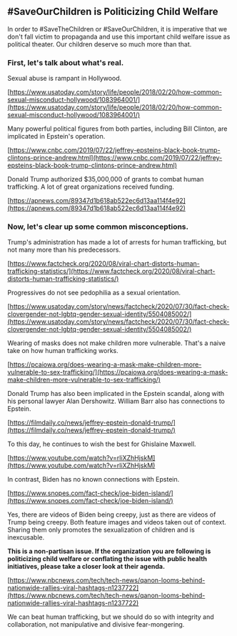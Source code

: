 ## #SaveOurChildren is Politicizing Child Welfare

In order to #SaveTheChildren or #SaveOurChildren, it is imperative that we don't fall victim to propaganda and use this important child welfare issue as political theater. Our children deserve so much more than that.

### First, let's talk about what's real.

Sexual abuse is rampant in Hollywood.

[https://www.usatoday.com/story/life/people/2018/02/20/how-common-sexual-misconduct-hollywood/1083964001/](https://www.usatoday.com/story/life/people/2018/02/20/how-common-sexual-misconduct-hollywood/1083964001/)

Many powerful political figures from both parties, including Bill Clinton, are implicated in Epstein's operation.

[https://www.cnbc.com/2019/07/22/jeffrey-epsteins-black-book-trump-clintons-prince-andrew.html](https://www.cnbc.com/2019/07/22/jeffrey-epsteins-black-book-trump-clintons-prince-andrew.html)

Donald Trump authorized $35,000,000 of grants to combat human trafficking. A lot of great organizations received funding.

[https://apnews.com/89347d1b618ab522ec6d13aa114f4e92](https://apnews.com/89347d1b618ab522ec6d13aa114f4e92)

### Now, let's clear up some common misconceptions.

Trump's administration has made a lot of arrests for human trafficking, but not many more than his predecessors.

[https://www.factcheck.org/2020/08/viral-chart-distorts-human-trafficking-statistics/](https://www.factcheck.org/2020/08/viral-chart-distorts-human-trafficking-statistics/)

Progressives do not see pedophilia as a sexual orientation.

[https://www.usatoday.com/story/news/factcheck/2020/07/30/fact-check-clovergender-not-lgbtq-gender-sexual-identity/5504085002/](https://www.usatoday.com/story/news/factcheck/2020/07/30/fact-check-clovergender-not-lgbtq-gender-sexual-identity/5504085002/)

Wearing of masks does not make children more vulnerable. That's a naive take on how human trafficking works.

[https://pcaiowa.org/does-wearing-a-mask-make-children-more-vulnerable-to-sex-trafficking/](https://pcaiowa.org/does-wearing-a-mask-make-children-more-vulnerable-to-sex-trafficking/)

Donald Trump has also been implicated in the Epstein scandal, along with his personal lawyer Alan Dershowitz. William Barr also has connections to Epstein.

[https://filmdaily.co/news/jeffrey-epstein-donald-trump/](https://filmdaily.co/news/jeffrey-epstein-donald-trump/)

To this day, he continues to wish the best for Ghislaine Maxwell.

[https://www.youtube.com/watch?v=rliXZhHjskM](https://www.youtube.com/watch?v=rliXZhHjskM)

In contrast, Biden has no known connections with Epstein.

[https://www.snopes.com/fact-check/joe-biden-island/](https://www.snopes.com/fact-check/joe-biden-island/)

Yes, there are videos of Biden being creepy, just as there are videos of Trump being creepy. Both feature images and videos taken out of context. Sharing them only promotes the sexualization of children and is inexcusable.

**This is a non-partisan issue. If the organization you are following is politicizing child welfare or conflating the issue with public health initiatives, please take a closer look at their agenda.**

[https://www.nbcnews.com/tech/tech-news/qanon-looms-behind-nationwide-rallies-viral-hashtags-n1237722](https://www.nbcnews.com/tech/tech-news/qanon-looms-behind-nationwide-rallies-viral-hashtags-n1237722)

We can beat human trafficking, but we should do so with integrity and collaboration, not manipulative and divisive fear-mongering.
